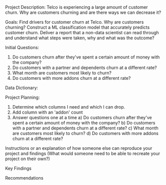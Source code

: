 Project Description:
Telco is experiencing a large amount of customer churn. Why are customers churning and are there ways we can decrease it?

Goals:
Find drivers for customer churn at Telco. Why are customers churning?
Construct a ML classification model that accurately predicts customer churn.
Deliver a report that a non-data scientist can read through and understand what steps were taken, why and what was the outcome?

Initial Questions:
1) Do customers churn after they've spent a certain amount of money with the company?
2) Do customers with a partner and dependents churn at a different rate?
3) What month are customers most likely to churn?
4) Do customers with more addons churn at a different rate?

Data Dictionary:

Project Planning:
1) Determine which columns I need and which I can drop. 
2) Add column with an 'addon' count
3) Answer questions one at a time
    a) Do customers churn after they've spent a certain amount of money with the company?
    b) Do customers with a partner and dependents churn at a different rate?
    c) What month are customers most likely to churn?
    d) Do customers with more addons churn at a different rate?


Instructions or an explanation of how someone else can reproduce your project and findings (What would someone need to be able to recreate your project on their own?)

Key Findings 

Recommendations